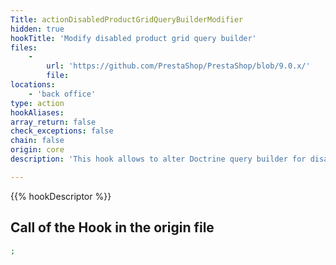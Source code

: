 ```yaml
---
Title: actionDisabledProductGridQueryBuilderModifier
hidden: true
hookTitle: 'Modify disabled product grid query builder'
files:
    -
        url: 'https://github.com/PrestaShop/PrestaShop/blob/9.0.x/'
        file: 
locations:
    - 'back office'
type: action
hookAliases: 
array_return: false
check_exceptions: false
chain: false
origin: core
description: 'This hook allows to alter Doctrine query builder for disabled product grid'

---
```


{{% hookDescriptor %}}

## Call of the Hook in the origin file

```php
;
```
